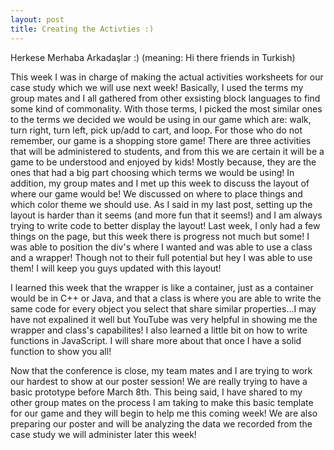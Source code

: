 ```yaml
---
layout: post
title: Creating the Activties :)
---
```


Herkese Merhaba Arkadaşlar :) (meaning: Hi there friends in Turkish)

This week I was in charge of making the actual activities worksheets for our case study which we will use next week! Basically, I used the 
terms my group mates and I all gathered from other exsisting block languages to find some kind of commonality. With those terms, I picked 
the most similar ones to the terms we decided we would be using in our game which are: walk, turn right, turn left, pick up/add to cart, 
and loop. For those who do not remember, our game is a shopping store game! There are three activities that will be administered to 
students, and from this we are certain it will be a game to be understood and enjoyed by kids! Mostly because, they are the ones that had 
a big part choosing which terms we would be using! In addition, my group mates and I met up this week to discuss the layout of where our 
game would be! We discussed on where to place things and which color theme we should use. As I said in my last post, setting up the layout 
is harder than it seems (and more fun that it seems!) and I am always trying to write code to better display the layout! Last week, I only 
had a few things on the page, but this week there is progress not much but some! I was able to position the div's where I wanted and was 
able to use a class and a wrapper! Though not to their full potential but hey I was able to use them! I will keep you guys updated with this layout!

I learned this week that the wrapper is like a container, just as a container would be in C++ or Java, and that a class is where you are 
able to write the same code for every object you select that share similar properties...I may have not expalined it well but YouTube was 
very helpful in showing me the wrapper and class's capabilites! I also learned a little bit on how to write functions in JavaScript. I will share more about that once I have a solid function to show you all!

Now that the conference is close, my team mates and I are trying to work our hardest to show at our poster session! We are really trying 
to have a basic prototype before March 8th. This being said, I have shared to my other group mates on the process I am taking to make this 
basic template for our game and they will begin to help me this coming week! We are also preparing our poster and will be analyzing the 
data we recorded from the case study we will administer later this week!


